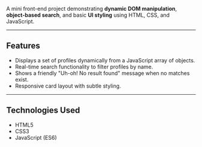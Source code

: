 A mini front-end project demonstrating **dynamic DOM manipulation**, **object-based search**, and basic **UI styling** using HTML, CSS, and JavaScript.

---

## Features

- Displays a set of profiles dynamically from a JavaScript array of objects.  
- Real-time search functionality to filter profiles by name.  
- Shows a friendly "Uh-oh! No result found" message when no matches exist.  
- Responsive card layout with subtle styling.

---

## Technologies Used

- HTML5  
- CSS3  
- JavaScript (ES6)



